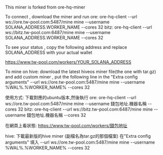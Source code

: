 This miner is forked from ore-hq-miner

To connect , download the miner and run
ore:
ore-hq-client --url ws://ore.tw-pool.com:5487/mine mine --username SOLANA_ADDRESS.WORKER_NAME --cores 32
bitz:
ore-hq-client --url ws://bitz.tw-pool.com:6487/mine mine --username SOLANA_ADDRESS.WORKER_NAME --cores 32

To see your status , copy the following address and replace SOLANA_ADDRESS with your actual wallet

https://www.tw-pool.com/workers/YOUR_SOLANA_ADDRESS

To mine on hive:
download the latest hiveos miner file(the one with tar.gz) and add custom miner , put the following line in the "Extra config  arguments"
--url ws://ore.tw-pool.com:5487/mine mine --username %WAL%.%WORKER_NAME% --cores 32


使用方式:
下載對應的ubuntu版本,然後執行
ore:
ore-hq-client --url ws://ore.tw-pool.com:5487/mine mine --username 錢包地址.機器名稱 --cores 32
bitz:
ore-hq-client --url ws://bitz.tw-pool.com:6487/mine mine --username 錢包地址.機器名稱 --cores 32

在網頁上看狀態: https://www.tw-pool.com/workers/錢包地址

hive:
下載最新版的hive miner (副檔名為tar.gz的那個檔案)
在"Extra config  arguments" 填入
--url ws://ore.tw-pool.com:5487/mine mine --username %WAL%.%WORKER_NAME% --cores 32
